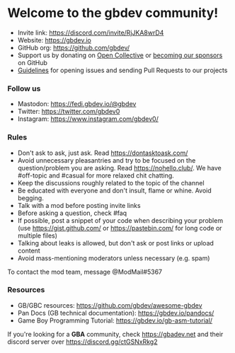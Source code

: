 # Welcome to the gbdev community!

-   Invite link: https://discord.com/invite/RjJKA8wrD4
-   Website: https://gbdev.io
-   GitHub org: https://github.com/gbdev/
-   Support us by donating on [Open Collective](https://opencollective.com/gbdev) or [becoming our sponsors](https://github.com/sponsors/gbdev) on GitHub
-   [Guidelines](https://gbdev.io/contributing.html) for opening issues and sending Pull Requests to our projects

### Follow us

-   Mastodon: https://fedi.gbdev.io/@gbdev
-   Twitter: https://twitter.com/gbdev0
-   Instagram: https://www.instagram.com/gbdev0/

### Rules

-   Don't ask to ask, just ask. Read https://dontasktoask.com/
-   Avoid unnecessary pleasantries and try to be focused on the question/problem you are asking. Read https://nohello.club/. We have #off-topic and #casual for more relaxed chit chatting.
-   Keep the discussions roughly related to the topic of the channel
-   Be educated with everyone and don't insult, flame or whine. Avoid begging.
-   Talk with a mod before posting invite links
-   Before asking a question, check #faq
-   If possible, post a snippet of your code when describing your problem (use https://gist.github.com/ or https://pastebin.com/ for long code or multiple files)
-   Talking about leaks is allowed, but don't ask or post links or upload content
-   Avoid mass-mentioning moderators unless necessary (e.g. spam)

To contact the mod team, message @ModMail#5367

### Resources

-   GB/GBC resources: https://github.com/gbdev/awesome-gbdev
-   Pan Docs (GB technical documentation): https://gbdev.io/pandocs/
-   Game Boy Programming Tutorial: https://gbdev.io/gb-asm-tutorial/

If you're looking for a **GBA** community, check https://gbadev.net and their discord server over https://discord.gg/ctGSNxRkg2
